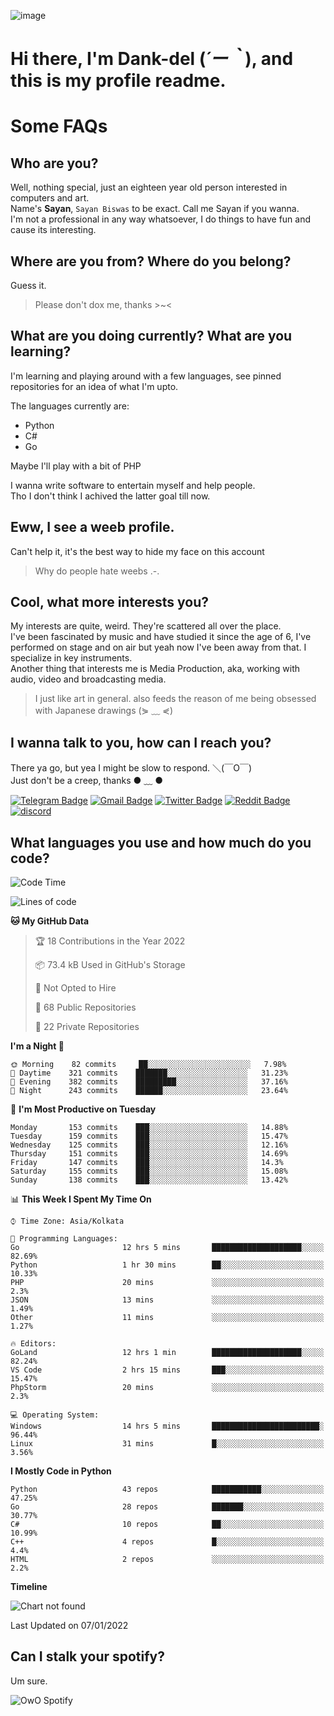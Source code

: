 ![image](https://user-images.githubusercontent.com/63096193/125182844-29f20800-e22f-11eb-8dc9-b0f2d29647bb.png)

# **Hi there, I'm Dank-del (*´ー｀*), and this is my profile readme.**
<!--  [![Profile views](https://gpvc.arturio.dev/dank-del)](https://github.com/dank-del) -->
# Some FAQs

## **Who are you?**

Well, nothing special, just an eighteen year old person interested in computers and art. \
Name's **Sayan**, `Sayan Biswas` to be exact. Call me Sayan if you wanna. \
I'm not a professional in any way whatsoever, I do things to have fun and cause its interesting.

## **Where are you from? Where do you belong?**

Guess it.
> Please don't dox me, thanks >~<

## **What are you doing currently? What are you learning?**

I'm learning and playing around with a few languages, see pinned repositories for an idea of what I'm upto.

The languages currently are:

- Python
- C#
- Go

Maybe I'll play with a bit of PHP

I wanna write software to entertain myself and help people. \
Tho I don't think I achived the latter goal till now.

## **Eww, I see a weeb profile.**

Can't help it, it's the best way to hide my face on this account
> Why do people hate weebs .-.

## **Cool, what more interests you?**

My interests are quite, weird. They're scattered all over the place. \
I've been fascinated by music and have studied it since the age of 6, I've performed on stage and on air but yeah now I've been away from that. I specialize in key instruments. \
Another thing that interests me is Media Production, aka, working with audio, video and broadcasting media.

> I just like art in general. also feeds the reason of me being obsessed with Japanese drawings (⋟ ﹏ ⋞)

## **I wanna talk to you, how can I reach you?**

There ya go, but yea I might be slow to respond. ＼(￣O￣) \
Just don't be a creep, thanks ● ﹏ ●

[![Telegram Badge](https://img.shields.io/badge/-dank_as_fuck-1ca0f1?style=flat-square&logo=telegram&logoColor=white&link=https://t.me/dank_as_fuck)](https://t.me/dank_as_fuck)
[![Gmail Badge](https://img.shields.io/badge/-chizuru@kanojo.tk-c14438?style=flat-square&logo=Gmail&logoColor=white&link=mailto:chizuru@kanojo.tk)](mailto:chizuru@kanojo.tk)
[![Twitter Badge](https://img.shields.io/twitter/follow/TheDankDel?style=social)](https://twitter.com/TheDankDel)
[![Reddit Badge](https://img.shields.io/reddit/user-karma/combined/dank_as_fuck_?style=social)](https://www.reddit.com/user/dank_as_fuck_/)
[![discord](https://discord-md-badge.vercel.app/api/shield/506536929152466945?style=social)](https://discordapp.com/users/506536929152466945)

## **What languages you use and how much do you code?**

<!--START_SECTION:waka-->
![Code Time](http://img.shields.io/badge/Code%20Time-331%20hrs%2033%20mins-blue)

![Lines of code](https://img.shields.io/badge/From%20Hello%20World%20I%27ve%20Written-865%20Thousand%20lines%20of%20code-blue)

**🐱 My GitHub Data** 

> 🏆 18 Contributions in the Year 2022
 > 
> 📦 73.4 kB Used in GitHub's Storage 
 > 
> 🚫 Not Opted to Hire
 > 
> 📜 68 Public Repositories 
 > 
> 🔑 22 Private Repositories  
 > 
**I'm a Night 🦉** 

```text
🌞 Morning    82 commits     ██░░░░░░░░░░░░░░░░░░░░░░░   7.98% 
🌆 Daytime    321 commits    ███████░░░░░░░░░░░░░░░░░░   31.23% 
🌃 Evening    382 commits    █████████░░░░░░░░░░░░░░░░   37.16% 
🌙 Night      243 commits    ██████░░░░░░░░░░░░░░░░░░░   23.64%

```
📅 **I'm Most Productive on Tuesday** 

```text
Monday       153 commits    ███░░░░░░░░░░░░░░░░░░░░░░   14.88% 
Tuesday      159 commits    ███░░░░░░░░░░░░░░░░░░░░░░   15.47% 
Wednesday    125 commits    ███░░░░░░░░░░░░░░░░░░░░░░   12.16% 
Thursday     151 commits    ███░░░░░░░░░░░░░░░░░░░░░░   14.69% 
Friday       147 commits    ███░░░░░░░░░░░░░░░░░░░░░░   14.3% 
Saturday     155 commits    ███░░░░░░░░░░░░░░░░░░░░░░   15.08% 
Sunday       138 commits    ███░░░░░░░░░░░░░░░░░░░░░░   13.42%

```


📊 **This Week I Spent My Time On** 

```text
⌚︎ Time Zone: Asia/Kolkata

💬 Programming Languages: 
Go                       12 hrs 5 mins       ████████████████████░░░░░   82.69% 
Python                   1 hr 30 mins        ██░░░░░░░░░░░░░░░░░░░░░░░   10.33% 
PHP                      20 mins             ░░░░░░░░░░░░░░░░░░░░░░░░░   2.3% 
JSON                     13 mins             ░░░░░░░░░░░░░░░░░░░░░░░░░   1.49% 
Other                    11 mins             ░░░░░░░░░░░░░░░░░░░░░░░░░   1.27%

🔥 Editors: 
GoLand                   12 hrs 1 min        ████████████████████░░░░░   82.24% 
VS Code                  2 hrs 15 mins       ███░░░░░░░░░░░░░░░░░░░░░░   15.47% 
PhpStorm                 20 mins             ░░░░░░░░░░░░░░░░░░░░░░░░░   2.3%

💻 Operating System: 
Windows                  14 hrs 5 mins       ████████████████████████░   96.44% 
Linux                    31 mins             █░░░░░░░░░░░░░░░░░░░░░░░░   3.56%

```

**I Mostly Code in Python** 

```text
Python                   43 repos            ███████████░░░░░░░░░░░░░░   47.25% 
Go                       28 repos            ███████░░░░░░░░░░░░░░░░░░   30.77% 
C#                       10 repos            ██░░░░░░░░░░░░░░░░░░░░░░░   10.99% 
C++                      4 repos             █░░░░░░░░░░░░░░░░░░░░░░░░   4.4% 
HTML                     2 repos             ░░░░░░░░░░░░░░░░░░░░░░░░░   2.2%

```


**Timeline**

![Chart not found](https://raw.githubusercontent.com/Dank-del/Dank-del/main/charts/bar_graph.png) 


 Last Updated on 07/01/2022
<!--END_SECTION:waka-->

## **Can I stalk your spotify?**

Um sure.

![OwO Spotify](https://spotify-recently-played-readme.vercel.app/api?user=31fdrsslnr7nvq4ytqwtw7c4rxfm&count=5)

